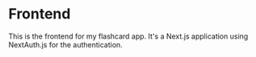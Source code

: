 # Frontend

This is the frontend for my flashcard app. It's a Next.js application using NextAuth.js for the authentication.
